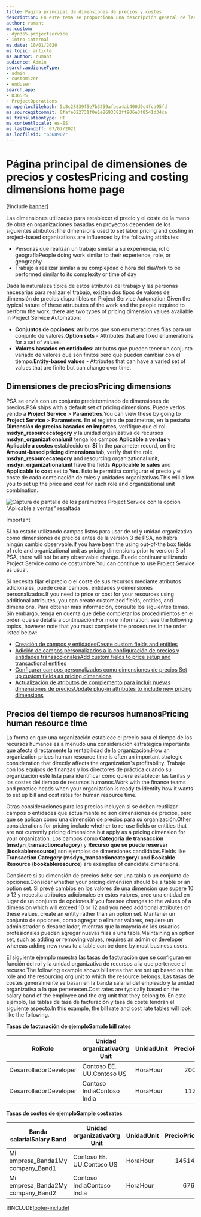 ```yaml
---
title: Página principal de dimensiones de precios y costes
description: En este tema se proporciona una descripción general de las dimensiones de precios.
author: rumant
ms.custom:
- dyn365-projectservice
- intro-internal
ms.date: 10/01/2020
ms.topic: article
ms.author: rumant
audience: Admin
search.audienceType:
- admin
- customizer
- enduser
search.app:
- D365PS
- ProjectOperations
ms.openlocfilehash: 5c8c28839f5e7b3259afbea4ab400d0c4fca95fd
ms.sourcegitcommit: 0fafe022731f0e1e8693382ff906e3f8541d34ca
ms.translationtype: HT
ms.contentlocale: es-ES
ms.lasthandoff: 07/07/2021
ms.locfileid: "6368902"
---
```

# <a name="pricing-and-costing-dimensions-home-page"></a><span data-ttu-id="42836-103">Página principal de dimensiones de precios y costes</span><span class="sxs-lookup"><span data-stu-id="42836-103">Pricing and costing dimensions home page</span></span>

[!include [banner](../includes/psa-now-project-operations.md)]

<span data-ttu-id="42836-104">Las dimensiones utilizadas para establecer el precio y el coste de la mano de obra en organizaciones basadas en proyectos dependen de los siguientes atributos:</span><span class="sxs-lookup"><span data-stu-id="42836-104">The dimensions used to set labor pricing and costing in project-based organizations are influenced by the following attributes:</span></span>

- <span data-ttu-id="42836-105">Personas que realizan un trabajo similar a su experiencia, rol o geografía</span><span class="sxs-lookup"><span data-stu-id="42836-105">People doing work similar to their experience, role, or geography</span></span>
- <span data-ttu-id="42836-106">Trabajo a realizar similar a su complejidad o hora del día</span><span class="sxs-lookup"><span data-stu-id="42836-106">Work to be performed similar to its complexity or time of day</span></span>

<span data-ttu-id="42836-107">Dada la naturaleza típica de estos atributos del trabajo y las personas necesarias para realizar el trabajo, existen dos tipos de valores de dimensión de precios disponibles en Project Service Automation:</span><span class="sxs-lookup"><span data-stu-id="42836-107">Given the typical nature of these attrubutes of the work and the people required to perform the work, there are two types of pricing dimension values available in Project Service Automation:</span></span> 

- <span data-ttu-id="42836-108">**Conjuntos de opciones**: atributos que son enumeraciones fijas para un conjunto de valores.</span><span class="sxs-lookup"><span data-stu-id="42836-108">**Option sets** - Attributes that are fixed enumerations for a set of values.</span></span>
- <span data-ttu-id="42836-109">**Valores basados en entidades**: atributos que pueden tener un conjunto variado de valores que son finitos pero que pueden cambiar con el tiempo.</span><span class="sxs-lookup"><span data-stu-id="42836-109">**Entity-based values** - Attributes that can have a varied set of values that are finite but can change over time.</span></span>

## <a name="pricing-dimensions"></a><span data-ttu-id="42836-110">Dimensiones de precios</span><span class="sxs-lookup"><span data-stu-id="42836-110">Pricing dimensions</span></span>

<span data-ttu-id="42836-111">PSA se envía con un conjunto predeterminado de dimensiones de precios.</span><span class="sxs-lookup"><span data-stu-id="42836-111">PSA ships with a default set of pricing dimensions.</span></span> <span data-ttu-id="42836-112">Puede verlos yendo a **Project Service** > **Parámetros**.</span><span class="sxs-lookup"><span data-stu-id="42836-112">You can view these by going to **Project Service** > **Parameters**.</span></span> <span data-ttu-id="42836-113">En el registro de parámetros, en la pestaña **Dimensión de precios basados en importes**, verifique que el rol **msdyn_resourcecategory** y la unidad organizativa de recursos **msdyn_organizationalunit** tenga los campos **Aplicable a ventas** y **Aplicable a costes** establecido en **Sí**.</span><span class="sxs-lookup"><span data-stu-id="42836-113">In the parameter record, on the **Amount-based pricing dimensions** tab, verify that the role, **msdyn_resourcecategory** and resourcing organizational unit, **msdyn_organizationalunit** have the fields **Applicable to sales** and **Applicable to cost** set to **Yes**.</span></span> <span data-ttu-id="42836-114">Esto le permitirá configurar el precio y el coste de cada combinación de roles y unidades organizativas.</span><span class="sxs-lookup"><span data-stu-id="42836-114">This will allow you to set up the price and cost for each role and organizational unit combination.</span></span>

![Captura de pantalla de los parámetros Project Service con la opción "Aplicable a ventas" resaltada](media/PS-OOB-parameters.png)

> [!IMPORTANT]
> <span data-ttu-id="42836-116">Si ha estado utilizando campos listos para usar de rol y unidad organizativa como dimensiones de precios antes de la versión 3 de PSA, no habrá ningún cambio observable.</span><span class="sxs-lookup"><span data-stu-id="42836-116">If you have been the using out-of-the box fields of role and organizational unit as pricing dimensions prior to version 3 of PSA, there will not be any observable change.</span></span> <span data-ttu-id="42836-117">Puede continuar utilizando Project Service como de costumbre.</span><span class="sxs-lookup"><span data-stu-id="42836-117">You can continue to use Project Service as usual.</span></span> 

<span data-ttu-id="42836-118">Si necesita fijar el precio o el coste de sus recursos mediante atributos adicionales, puede crear campos, entidades y dimensiones personalizados.</span><span class="sxs-lookup"><span data-stu-id="42836-118">If you need to price or cost for your resources using additional attributes, you can create customized fields, entities, and dimensions.</span></span> <span data-ttu-id="42836-119">Para obtener más información, consulte los siguientes temas. Sin embargo, tenga en cuenta que debe completar los procedimientos en el orden que se detalla a continuación:</span><span class="sxs-lookup"><span data-stu-id="42836-119">For more information, see the following topics, however note that you must complete the procedures in the order listed below:</span></span>

- [<span data-ttu-id="42836-120">Creación de campos y entidades</span><span class="sxs-lookup"><span data-stu-id="42836-120">Create custom fields and entities</span></span>](create-custom-fields-entities.md)
- [<span data-ttu-id="42836-121">Adición de campos personalizados a la configuración de precios y entidades transaccionales</span><span class="sxs-lookup"><span data-stu-id="42836-121">Add custom fields to price setup and transactional entities</span></span>](field-references.md)
- [<span data-ttu-id="42836-122">Configurar campos personalizados como dimensiones de precios </span><span class="sxs-lookup"><span data-stu-id="42836-122">Set up custom fields as pricing dimensions</span></span>](set-up-pricing-dimensions.md)
- [<span data-ttu-id="42836-123">Actualización de atributos de complemento para incluir nuevas dimensiones de precios</span><span class="sxs-lookup"><span data-stu-id="42836-123">Update plug-in attributes to include new pricing dimensions</span></span>](update-plug-in-attributes.md)

## <a name="pricing-human-resource-time"></a><span data-ttu-id="42836-124">Precios del tiempo de recursos humanos</span><span class="sxs-lookup"><span data-stu-id="42836-124">Pricing human resource time</span></span>
<span data-ttu-id="42836-125">La forma en que una organización establece el precio para el tiempo de los recursos humanos es a menudo una consideración estratégica importante que afecta directamente la rentabilidad de la organización.</span><span class="sxs-lookup"><span data-stu-id="42836-125">How an organization prices human resource time is often an important strategic consideration that directly affects the organization's profitability.</span></span> <span data-ttu-id="42836-126">Trabaje con los equipos de finanzas y los directores de práctica cuando su organización esté lista para identificar cómo quiere establecer las tarifas y los costes del tiempo de recursos humanos.</span><span class="sxs-lookup"><span data-stu-id="42836-126">Work with the finance teams and practice heads when your organization is ready to identify how it wants to set up bill and cost rates for human resource time.</span></span>

<span data-ttu-id="42836-127">Otras consideraciones para los precios incluyen si se deben reutilizar campos o entidades que actualmente no son dimensiones de precios, pero que se aplican como una dimensión de precios para su organización.</span><span class="sxs-lookup"><span data-stu-id="42836-127">Other considerations for pricing include whether to re-use fields or entities that are not currently pricing dimensions but apply as a pricing dimension for your organization.</span></span> <span data-ttu-id="42836-128">Los campos como **Categoría de transacción** (**msdyn_transactioncategory**) y **Recurso que se puede reservar** (**bookableresource**) son ejemplos de dimensiones candidatas.</span><span class="sxs-lookup"><span data-stu-id="42836-128">Fields like **Transaction Category** (**msdyn_transactioncategory**) and **Bookable Resource** (**bookableresource**) are examples of candidate dimensions.</span></span> 

<span data-ttu-id="42836-129">Considere si su dimensión de precios debe ser una tabla o un conjunto de opciones.</span><span class="sxs-lookup"><span data-stu-id="42836-129">Consider whether your pricing dimension should be a table or an option set.</span></span> <span data-ttu-id="42836-130">Si prevé cambios en los valores de una dimensión que supere 10 o 12 y necesita atributos adicionales en estos valores, cree una entidad en lugar de un conjunto de opciones.</span><span class="sxs-lookup"><span data-stu-id="42836-130">If you foresee changes to the values of a dimension which will exceed 10 or 12 and you need additional attributes on these values, create an entity rather than an option set.</span></span> <span data-ttu-id="42836-131">Mantener un conjunto de opciones, como agregar o eliminar valores, requiere un administrador o desarrollador, mientras que la mayoría de los usuarios profesionales pueden agregar nuevas filas a una tabla.</span><span class="sxs-lookup"><span data-stu-id="42836-131">Maintaining an option set, such as adding or removing values, requires an admin or developer whereas adding new rows to a table can be done by most business users.</span></span>

<span data-ttu-id="42836-132">El siguiente ejemplo muestra las tasas de facturación que se configuran en función del rol y la unidad organizativa de recursos a la que pertenece el recurso.</span><span class="sxs-lookup"><span data-stu-id="42836-132">The following example shows bill rates that are set up based on the role and the resourcing org unit to which the resource belongs.</span></span> <span data-ttu-id="42836-133">Las tasas de costes generalmente se basan en la banda salarial del empleado y la unidad organizativa a la que pertenecen.</span><span class="sxs-lookup"><span data-stu-id="42836-133">Cost rates are typically based on the salary band of the employee and the org unit that they belong to.</span></span> <span data-ttu-id="42836-134">En este ejemplo, las tablas de tasa de facturación y tasa de coste tendrán el siguiente aspecto.</span><span class="sxs-lookup"><span data-stu-id="42836-134">In this example, the bill rate and cost rate tables will look like the following.</span></span>

<span data-ttu-id="42836-135">**Tasas de facturación de ejemplo**</span><span class="sxs-lookup"><span data-stu-id="42836-135">**Sample bill rates**</span></span>

| <span data-ttu-id="42836-136">Rol</span><span class="sxs-lookup"><span data-stu-id="42836-136">Role</span></span>        | <span data-ttu-id="42836-137">Unidad organizativa</span><span class="sxs-lookup"><span data-stu-id="42836-137">Org Unit</span></span>    |<span data-ttu-id="42836-138">Unidad</span><span class="sxs-lookup"><span data-stu-id="42836-138">Unit</span></span>      |<span data-ttu-id="42836-139">Precio</span><span class="sxs-lookup"><span data-stu-id="42836-139">Price</span></span>      |<span data-ttu-id="42836-140">Moneda</span><span class="sxs-lookup"><span data-stu-id="42836-140">Currency</span></span>  |
| ------------|-------------|----------|----------:|----------|
| <span data-ttu-id="42836-141">Desarrollador</span><span class="sxs-lookup"><span data-stu-id="42836-141">Developer</span></span>   | <span data-ttu-id="42836-142">Contoso EE. UU.</span><span class="sxs-lookup"><span data-stu-id="42836-142">Contoso US</span></span>  |<span data-ttu-id="42836-143">Hora</span><span class="sxs-lookup"><span data-stu-id="42836-143">Hour</span></span> | <span data-ttu-id="42836-144">200</span><span class="sxs-lookup"><span data-stu-id="42836-144">200</span></span>|<span data-ttu-id="42836-145">USD</span><span class="sxs-lookup"><span data-stu-id="42836-145">USD</span></span>     |
| <span data-ttu-id="42836-146">Desarrollador</span><span class="sxs-lookup"><span data-stu-id="42836-146">Developer</span></span>   | <span data-ttu-id="42836-147">Contoso India</span><span class="sxs-lookup"><span data-stu-id="42836-147">Contoso India</span></span> |<span data-ttu-id="42836-148">Hora</span><span class="sxs-lookup"><span data-stu-id="42836-148">Hour</span></span>|   <span data-ttu-id="42836-149">112</span><span class="sxs-lookup"><span data-stu-id="42836-149">112</span></span>|<span data-ttu-id="42836-150">USD</span><span class="sxs-lookup"><span data-stu-id="42836-150">USD</span></span>     |


<span data-ttu-id="42836-151">**Tasas de costes de ejemplo**</span><span class="sxs-lookup"><span data-stu-id="42836-151">**Sample cost rates**</span></span>

| <span data-ttu-id="42836-152">Banda salarial</span><span class="sxs-lookup"><span data-stu-id="42836-152">Salary Band</span></span>     | <span data-ttu-id="42836-153">Unidad organizativa</span><span class="sxs-lookup"><span data-stu-id="42836-153">Org Unit</span></span>    |<span data-ttu-id="42836-154">Unidad</span><span class="sxs-lookup"><span data-stu-id="42836-154">Unit</span></span>      |<span data-ttu-id="42836-155">Precio</span><span class="sxs-lookup"><span data-stu-id="42836-155">Price</span></span>      |<span data-ttu-id="42836-156">Moneda</span><span class="sxs-lookup"><span data-stu-id="42836-156">Currency</span></span>  |
| ----------------|-------------|----------|----------:|----------|
| <span data-ttu-id="42836-157">Mi empresa_Banda1</span><span class="sxs-lookup"><span data-stu-id="42836-157">My company_Band1</span></span> | <span data-ttu-id="42836-158">Contoso EE. UU.</span><span class="sxs-lookup"><span data-stu-id="42836-158">Contoso US</span></span>  |<span data-ttu-id="42836-159">Hora</span><span class="sxs-lookup"><span data-stu-id="42836-159">Hour</span></span> | <span data-ttu-id="42836-160">145</span><span class="sxs-lookup"><span data-stu-id="42836-160">145</span></span>|<span data-ttu-id="42836-161">USD</span><span class="sxs-lookup"><span data-stu-id="42836-161">USD</span></span>     |
| <span data-ttu-id="42836-162">Mi empresa_Banda2</span><span class="sxs-lookup"><span data-stu-id="42836-162">My company_Band2</span></span> | <span data-ttu-id="42836-163">Contoso India</span><span class="sxs-lookup"><span data-stu-id="42836-163">Contoso India</span></span> |<span data-ttu-id="42836-164">Hora</span><span class="sxs-lookup"><span data-stu-id="42836-164">Hour</span></span>|   <span data-ttu-id="42836-165">67</span><span class="sxs-lookup"><span data-stu-id="42836-165">67</span></span>|<span data-ttu-id="42836-166">USD</span><span class="sxs-lookup"><span data-stu-id="42836-166">USD</span></span>     |


[!INCLUDE[footer-include](../includes/footer-banner.md)]